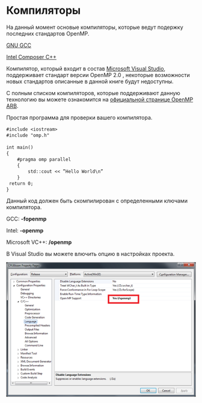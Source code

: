 # Компиляторы

На данный момент основые компиляторы, которые ведут подержку последних стандартов OpenMP.

[GNU GCC](https://ru.wikipedia.org/wiki/GNU_Compiler_Collection)

[Intel Composer C++](https://ru.wikipedia.org/wiki/Intel_Parallel_Composer)

Компилятор, который входит в состав [Microsoft Visual Studio](https://ru.wikipedia.org/wiki/Visual_Studio), поддерживает стандарт версии OpenMP 2.0 , некоторые возможности новых стандартов описанные в данной книге будут недоступны. 


С полным списком компиляторов, которые поддерживают данную технологию вы можете ознакомится на [официальной странице OpenMP ARB](http://openmp.org/wp/openmp-compilers/). 


Простая программа для проверки вашего компилятора.


```
#include <iostream>
#include "omp.h"

int main()
{
    #pragma omp parallel
    {
        std::cout << ”Hello World\n”
    }
 return 0;
}

```
Данный код должен быть скомпилирован с определенными ключами компилятора.

GCC:	**-fopenmp**	

Intel:	**-openmp**

Microsoft VC++:  **/openmp**

В Visual Studio вы можете влючить опцию в настройках проекта. 

![](glava1/VSSet.png)